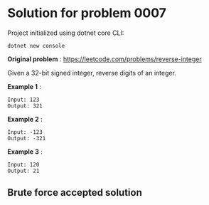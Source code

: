 # Solution for problem 0007 

Project initialized using dotnet core CLI:
```
dotnet new console
```

**Original problem** : https://leetcode.com/problems/reverse-integer 

Given a 32-bit signed integer, reverse digits of an integer.

**Example 1** :
```
Input: 123
Output: 321
```
**Example 2** :
```
Input: -123
Output: -321
```
**Example 3** :
```
Input: 120
Output: 21
```

## Brute force accepted solution

```
```
